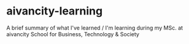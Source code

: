 # aivancity-learning
A brief summary of what I've learned / I'm learning during my MSc. at aivancity School for Business, Technology &amp; Society
